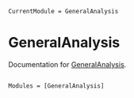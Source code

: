 ```@meta
CurrentModule = GeneralAnalysis
```

# GeneralAnalysis

Documentation for [GeneralAnalysis](https://github.com/DarioSarra/GeneralAnalysis.jl).

```@index
```

```@autodocs
Modules = [GeneralAnalysis]
```
